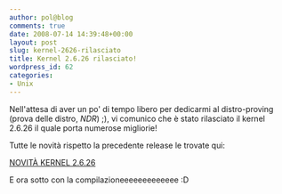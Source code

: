 ```yaml
---
author: pol@blog
comments: true
date: 2008-07-14 14:39:48+00:00
layout: post
slug: kernel-2626-rilasciato
title: Kernel 2.6.26 rilasciato!
wordpress_id: 62
categories:
- Unix
---
```


Nell'attesa di aver un po' di tempo libero per dedicarmi al distro-proving (prova delle distro, _NDR_) ;), vi comunico che è stato rilasciato il kernel 2.6.26 il quale porta numerose migliorie!

Tutte le novità rispetto la precedente release le trovate qui:

[NOVITÀ KERNEL 2.6.26](http://kernelnewbies.org/Linux_2_6_26)

E ora sotto con la compilazioneeeeeeeeeeeee :D
